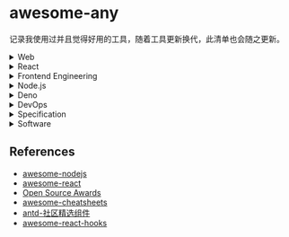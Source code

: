 # awesome-any
记录我使用过并且觉得好用的工具，随着工具更新换代，此清单也会随之更新。


<details><summary>Web</summary><p>

## Web
  
**JS 库（Browser & Node.js）**
  - [lodash](https://github.com/lodash/lodash/) A modern JavaScript utility library delivering modularity, performance, & extras. https://lodash.com/
  - [observer-util](https://github.com/nx-js/observer-util) Transparent reactivity with 100% language coverage. Made with ❤️ and ES6 Proxies.
  - [compiler-util](https://github.com/nx-js/compiler-util) An NX utility, responsible for executing code in the context of an object.
  - [dayjs](https://github.com/iamkun/dayjs) Day.js 2KB immutable date library alternative to Moment.js with the same modern API 
  - [date-fns](https://github.com/date-fns/date-fns) Modern JavaScript date utility library  https://date-fns.org

**UI 组件库**
  - [bulma](https://github.com/jgthms/bulma) Modern CSS framework based on Flexbox https://bulma.io 
  - [bootstrap](https://github.com/twbs/bootstrap) The most popular HTML, CSS, and JavaScript framework for developing responsive, mobile first projects on the web. https://getbootstrap.com
  - [material design](https://material.io/develop/web/) Build beautiful, usable products using Material Components for the web
  
**CSS 工具**
  - [linaria](https://github.com/callstack/linaria) Zero-runtime CSS in JS library https://linaria.now.sh
  - [polished](https://github.com/styled-components/polished) A lightweight toolset for writing styles in JavaScript ✨ https://polished.js.org/

**网络**
  - [api-sharp](https://github.com/whinc/api-sharp) Customizable, configuration-based, cross-platform javascript HTTP client. 
  - [axios](https://github.com/axios/axios) Promise based HTTP client for the browser and node.js

**可视化**
- [echarts](https://github.com/apache/incubator-echarts) A powerful, interactive charting and visualization library for browser http://echarts.apache.org/
- [AntV](https://github.com/antvis) 是蚂蚁金服全新一代数据可视化解决方案 https://antv.alipay.com/zh-cn/index.html
  - [g2](https://github.com/antvis/g2) The Grammar of Graphics in JavaScript
  - [g6](https://github.com/antvis/g6) A Graph Visualization Framework in JavaScript
  - [f2](https://github.com/antvis/f2) An elegant, interactive and flexible charting library for mobile.
- [mermaid](https://github.com/knsv/mermaid) Generation of diagram and flowchart from text in a similar manner as markdown - http://knsv.github.io/mermaid/

**文本处理**
- [unified](https://github.com/unifiedjs/unified) friendly interface backed by an ecosystem of plugins built for creating and manipulating content https://unifiedjs.com
  - [remark](https://github.com/remarkjs/remark) Markdown processor powered by plugins part of the @unifiedjs collective https://remark.js.org
  - [rehype](https://github.com/rehypejs/rehype) HTML processor powered by plugins part of the @unifiedjs collective https://unifiedjs.com
  
**字体图标**
- [ant-design-colors](https://github.com/ant-design/ant-design-colors) Color Palettes Calculator of Ant Design https://ant.design/docs/spec/colors
- [Iconfont](https://www.iconfont.cn/)
- [Font Awesome](https://fontawesome.com/)
- [Google Fonts](https://fonts.google.com/)

**其他**
- [vanilla-router](https://github.com/Graidenix/vanilla-router) Vanilla Router for SPA sites
- [monaco-editor](https://github.com/microsoft/monaco-editor): A browser based code editor https://microsoft.github.io/monaco-editor/
- [perfect-scrollbar](https://github.com/mdbootstrap/perfect-scrollbar) Minimalistic but perfect custom scrollbar plugin
- [xterm.js](https://github.com/xtermjs/xterm.js) A terminal for the web https://xtermjs.org/
- [html2canvas](https://github.com/niklasvh/html2canvas) Screenshots with JavaScript https://html2canvas.hertzen.com/
- [stacktrace.js](https://github.com/stacktracejs/stacktrace.js) Generate, parse, and enhance JavaScript stack traces in all web browsers https://www.stacktracejs.com/ 
- [hanzi-writer](https://github.com/chanind/hanzi-writer) Chinese character stroke order animations and practice quizzes https://chanind.github.io/hanzi-writer 

</p></details>

<details><summary>React</summary><p>
  
## [React](https://github.com/facebook/react/)
A declarative, efficient, and flexible JavaScript library for building user interfaces https://zh-hans.reactjs.org

**脚手架**
- [create-react-app](https://github.com/facebook/create-react-app) Set up a modern web app by running one command. https://facebook.github.io/create-react-app/
  - [customize-cra](https://github.com/arackaf/customize-cra) Override webpack configurations for create-react-app 2.0
- [gatsby](https://github.com/gatsbyjs/gatsby) Build blazing fast, modern apps and websites with React https://www.gatsbyjs.org
- [umi](https://github.com/umijs/umi) Pluggable enterprise-level react application framework. https://umijs.org/

**路由**
- [react-router](https://github.com/ReactTraining/react-router) Declarative routing for React https://reacttraining.com/react-router/

**样式**
- [styled-components](https://github.com/styled-components/styled-components) Visual primitives for the component age. https://styled-components.com 

**UI 组件库**
- [ant-design](https://github.com/ant-design/ant-design) A UI Design Language and React UI library https://ant.design
  - [ant-design-dark-theme](https://github.com/ant-design/ant-design-dark-theme)  Dark theme variables of Ant Design https://ant.design/docs/react/customize-theme
  - [ant-motion](https://github.com/ant-design/ant-motion) Animate specification and components of Ant Design http://motion.ant.design
- [material-ui](https://github.com/mui-org/material-ui) React components that implement [Google's Material Design](https://www.google.com/design/spec/material-design/introduction.html). https://material-ui.com/

**状态管理**
- [redux](https://github.com/reduxjs/redux) Predictable state container for JavaScript apps http://redux.js.org
  - [react-redux](https://github.com/reduxjs/react-redux) Official React bindings for Redux https://react-redux.js.org
  - [dva](https://github.com/dvajs/dva) React and redux based, lightweight and elm-style framework. https://dvajs.com/
- [mobx](https://github.com/mobxjs/mobx) Simple, scalable state management. http://mobx.js.org
  - [mobx-react](https://github.com/mobxjs/mobx-react) React bindings for MobX
  - [mobx-react-lite](https://github.com/mobxjs/mobx-react-lite)  Lightweight React bindings for MobX based on React 16.8 and Hooks https://mobx-react.js.org
  - [mobx-state-tree](https://github.com/mobxjs/mobx-state-tree) Opinionated, transactional, MobX powered state container combining the best features of the immutable and mutable world for an optimal DX
- [constate](https://github.com/diegohaz/constate) Scalable state using React Hooks & Context

**工具库**
- [prop-types](https://github.com/facebook/prop-types) Runtime type checking for React props and similar objects
- [immer](https://github.com/immerjs/immer) Create the next immutable state by mutating the current one - https://immerjs.github.io/immer/
- [normalizr](https://github.com/paularmstrong/normalizr) Normalizes nested JSON according to a schema

**Hooks**
- [react-use](https://github.com/streamich/react-use) Collection of essential React Hooks. http://streamich.github.io/react-use

**编辑器**
- [draft-js](https://github.com/facebook/draft-js): A React framework for building text editors. https://draftjs.org/ 
- [react-monaco-editor](https://github.com/react-monaco-editor/react-monaco-editor) Monaco Editor for React.
- [GGEditor](https://github.com/gaoli/GGEditor) A visual graph editor based on G6 and React http://ggeditor.com/

**特殊组件**
- [react-markdown](https://github.com/rexxars/react-markdown) Render Markdown as React components https://rexxars.github.io/react-markdown/
- [react-split-pane](https://github.com/tomkp/react-split-pane) React split-pane component https://react-split-pane.now.sh
- [react-grid-layout](https://github.com/STRML/react-grid-layout) A draggable and resizable grid layout with responsive breakpoints, for React.
- [react-infinite-scroller](https://github.com/CassetteRocks/react-infinite-scroller) Infinite scroll component for React
- [react-custom-scrollbars](https://github.com/malte-wessel/react-custom-scrollbars) React scrollbars component https://malte-wessel.com/react-custom-scrollbars/

</p></details>

<details><summary>Frontend Engineering</summary><p>
  
## Frontend Engineering

**打包器**
- [webpack](https://github.com/webpack/webpack) A bundler for javascript and friends. https://webpack.js.org
- [rollup](https://github.com/rollup/rollup) Next-generation ES module bundler https://rollupjs.org
- [parcel](https://github.com/parcel-bundler/parcel) Blazing fast, zero configuration web application bundler https://parceljs.org

**预处理器**
- [babel](https://github.com/babel/babel)  Babel is a compiler for writing next generation JavaScript. https://babeljs.io/
- [sass](https://github.com/sass/sass) Sass makes CSS fun! https://sass-lang.com
- [pug](https://github.com/pugjs/pug) robust, elegant, feature rich template engine. https://pugjs.org

**代码质量**
- [prettier](https://github.com/prettier/prettier) Prettier is an opinionated code formatter. https://prettier.io
- [eslint](https://github.com/eslint/eslint) A fully pluggable tool for identifying and reporting on patterns in JavaScript https://eslint.org
- [stylelint](https://github.com/stylelint/stylelint) A mighty, modern style linter https://stylelint.io/
 
**测试框架**
- [jest](https://github.com/facebook/jest) Delightful JavaScript Testing. https://jestjs.io 
- [storybook](https://github.com/storybookjs/storybook) UI component dev & test: React, Vue, Angular, React Native, Ember, Web Components & more! https://storybook.js.org 

**API文档**
- [jsdoc](https://github.com/jsdoc/jsdoc) An API documentation generator for JavaScript. https://jsdoc.app/ 
- [typedoc](https://github.com/TypeStrong/TypeDoc) Documentation generator for TypeScript projects. https://typedoc.org 

**文档网站**
- [docusaurus](https://github.com/facebook/docusaurus) Easy to maintain open source documentation websites. https://docusaurus.io 

**发布**
- [semantic-release](https://github.com/semantic-release/semantic-release): Fully automated version management and package publishing https://semantic-release.gitbook.io

**部署**
- [now](https://github.com/zeit/now) The easiest way to deploy websites https://zeit.co

**其他工具**
- [husky](https://github.com/typicode/husky)  Git hooks made easy
- [lint-staged](https://github.com/okonet/lint-staged) Run linters on git staged files
- [cz-cli](https://github.com/commitizen/cz-cli) The commitizen command line utility
- [browserslist](https://github.com/browserslist/browserslist) Share target browsers between different front-end tools, like Autoprefixer, Stylelint and babel-preset-env https://twitter.com/browserslist

</p></details>

<details><summary>Node.js</summary><p>
  
## [Node.js](https://github.com/nodejs/node)

Node.js JavaScript runtime. https://nodejs.org/ ([中文](http://nodejs.cn/))

**脚手架**
- [tsdx](https://github.com/palmerhq/tsdx) Zero-config CLI for TypeScript package development
- [oclif](https://github.com/oclif/oclif) Node.js Open CLI Framework. https://oclif.io

**开发工具**
- [nvm](https://github.com/creationix/nvm) Node Version Manager - Simple bash script to manage multiple active node.js versions
- [nodemon](https://github.com/remy/nodemon) Monitor for any changes in your node.js application and automatically restart the server - perfect for development http://nodemon.io/ 
- [ts-node](https://github.com/TypeStrong/ts-node) TypeScript execution and REPL for node.js 

**Web 框架**
- [koa](https://github.com/koajs/koa) Expressive middleware for node.js using ES2017 async functions https://koajs.com
- [express](https://github.com/expressjs/express/) Fast, unopinionated, minimalist web framework for node. https://expressjs.com
- [egg](https://github.com/eggjs/egg) Born to build better enterprise frameworks and apps with Node.js & Koa https://eggjs.org/zh-cn/

**日志**
- [log4js-node](https://github.com/log4js-node/log4js-node) A port of log4js to node.js

**配置**
- [dotenv](https://github.com/motdotla/dotenv) Loads environment variables from .env for nodejs projects. 
- [dotenv-expand](https://github.com/motdotla/dotenv-expand) Variable expansion for dotenv. Expand variables already on your machine for use in your .env file.
- [cosmiconfig](https://github.com/davidtheclark/cosmiconfig) Find and load configuration from a package.json property, rc file, or CommonJS module
- [env-cmd](https://github.com/toddbluhm/env-cmd) Setting the environment from a file

**浏览器**
- [jsdom](https://github.com/jsdom/jsdom) A JavaScript implementation of the WHATWG DOM and HTML standards, for use with node.js
- [puppeteer](https://github.com/GoogleChrome/puppeteer) Headless Chrome Node API https://pptr.dev 

**Git**
- [nodegit](https://github.com/nodegit/nodegit) Native Node bindings to Git. https://www.nodegit.org/
- [git-js](https://github.com/steveukx/git-js) A light weight interface for running git commands in any node.js application.
- [isomorphic-git](https://github.com/isomorphic-git/isomorphic-git) A pure JavaScript implementation of git for node and browsers! https://isomorphic-git.org/ (node & browser)

**编译器**
- [antlr4](https://github.com/antlr/antlr4) ANTLR (ANother Tool for Language Recognition) is a powerful parser generator for reading, processing, executing, or translating structured text or binary files. http://antlr.org 
- [antlr4ts](https://github.com/tunnelvisionlabs/antlr4ts) Optimized TypeScript target for ANTLR 4 
- [pegjs](https://github.com/pegjs/pegjs) PEG.js: Parser generator for JavaScript https://pegjs.org/ 

**杂项**
- [tapable](https://github.com/webpack/tapable) Just a little module for plugins.
- [pug](https://github.com/pugjs/pug) robust, elegant, feature rich template engine for Node.js - <https://pugjs.org> 
- [flexsearch](https://github.com/nextapps-de/flexsearch/) Next-Generation full text search library for Browser and Node.js (node & browser)
- [json-server](https://github.com/typicode/json-server) Get a full fake REST API with zero coding in less than 30 seconds  

</p></details>

<details><summary>Deno</summary><p>
  
## [Deno](https://github.com/denoland/deno)

A secure JavaScript and TypeScript runtime https://deno.land/

</p></details>

<details><summary>DevOps</summary><p>

## DevOps

- [pm2](https://github.com/Unitech/pm2) Node.js Production Process Manager with a built-in Load Balancer. http://pm2.keymetrics.io 
- [nginx](https://nginx.org/en/docs/) is an HTTP and reverse proxy server, a mail proxy server, and a generic TCP/UDP proxy server.

</p></details>

<details><summary>Specification</summary><p>
  
## Specification

- [estree](https://github.com/estree/estree) The ESTree Spec
- [ecma262](https://github.com/tc39/ecma262) Status, process, and documents for ECMA-262 https://tc39.es/ecma262/
- [JSON-RPC 2.0 Specification](https://www.jsonrpc.org/specification) JSON-RPC is a stateless, light-weight remote procedure call (RPC) protocol （[中文版](http://wiki.geekdream.com/Specification/json-rpc_2.0.html)）
- [language-server-protocol](https://github.com/microsoft/language-server-protocol) Defines a common protocol for language servers. https://microsoft.github.io/language-server-protocol/

</p></details>

<details><summary>Software</summary><p>
  
## Software

**Linux 装机必备**
- vim
- [vimrc](https://github.com/amix/vimrc) The ultimate Vim configuration: vimrc
- zsh
- tmux


**桌面软件**
- [carbon](https://github.com/carbon-app/carbon) Create and share beautiful images of your source code https://carbon.now.sh
- [source-code-pro](https://github.com/adobe-fonts/source-code-pro) Monospaced font family for user interface and coding environments
- [PicGo](https://github.com/Molunerfinn/PicGo) A simple & beautiful tool for pictures uploading built by electron-vue https://molunerfinn.com/PicGo/
- [Snipaste](https://zh.snipaste.com/index.html) 一个简单但强大的截图工具
- [artipub](https://github.com/crawlab-team/artipub) Article publishing platform that automatically distributes your articles to various media channels
- [ScreenToGif](https://github.com/NickeManarin/ScreenToGif) ScreenToGif allows you to record a selected area of your screen, edit and save it as a gif or video. http://www.screentogif.com
- [readme-md-generator](https://github.com/kefranabg/readme-md-generator) CLI that generates beautiful README.md files

</p></details>

## References
* [awesome-nodejs](https://github.com/sindresorhus/awesome-nodejs#command-line-utilities)
* [awesome-react](https://github.com/enaqx/awesome-react)
* [Open Source Awards](https://osawards.com/)
* [awesome-cheatsheets](https://github.com/skywind3000/awesome-cheatsheets)
* [antd-社区精选组件](https://ant.design/docs/react/recommendation-cn)
* [awesome-react-hooks](https://github.com/rehooks/awesome-react-hooks)
